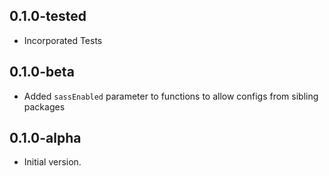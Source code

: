 ## 0.1.0-tested
- Incorporated Tests


## 0.1.0-beta
- Added `sassEnabled` parameter to functions to allow configs from sibling packages

## 0.1.0-alpha
- Initial version.
